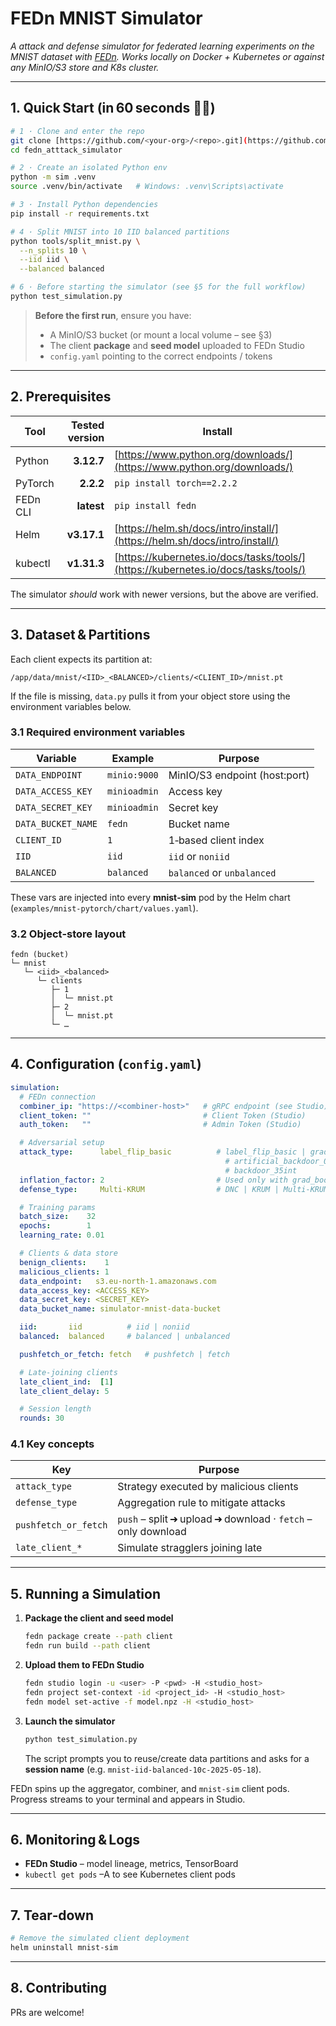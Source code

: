# FEDn MNIST Simulator

*A attack and defense simulator for federated learning experiments on the MNIST dataset with [FEDn](https://github.com/scaleoutsystems/fedn). Works locally on Docker + Kubernetes or against any MinIO/S3 store and K8s cluster.*

---

## 1. Quick Start (in 60 seconds 🏃‍♀️)

```bash
# 1 · Clone and enter the repo
git clone [https://github.com/<your‑org>/<repo>.git](https://github.com/Dackeval/fedn_atttack_simulator.git)
cd fedn_atttack_simulator

# 2 · Create an isolated Python env
python -m sim .venv
source .venv/bin/activate   # Windows: .venv\Scripts\activate

# 3 · Install Python dependencies
pip install -r requirements.txt

# 4 · Split MNIST into 10 IID balanced partitions
python tools/split_mnist.py \
  --n_splits 10 \
  --iid iid \
  --balanced balanced

# 6 · Before starting the simulator (see §5 for the full workflow)
python test_simulation.py
```

> **Before the first run**, ensure you have:
>
> * A MinIO/S3 bucket (or mount a local volume – see §3)
> * The client **package** and **seed model** uploaded to FEDn Studio
> * `config.yaml` pointing to the correct endpoints / tokens

---

## 2. Prerequisites

| Tool     | Tested version | Install                                                                            |
| -------- | -------------: | ---------------------------------------------------------------------------------- |
| Python   |     **3.12.7** | [https://www.python.org/downloads/](https://www.python.org/downloads/)             |
| PyTorch  |      **2.2.2** | `pip install torch==2.2.2`                                                         |
| FEDn CLI |     **latest** | `pip install fedn`                                                                 |
| Helm     |    **v3.17.1** | [https://helm.sh/docs/intro/install/](https://helm.sh/docs/intro/install/)         |
| kubectl  |    **v1.31.3** | [https://kubernetes.io/docs/tasks/tools/](https://kubernetes.io/docs/tasks/tools/) |

The simulator *should* work with newer versions, but the above are verified.

---

## 3. Dataset & Partitions

Each client expects its partition at:

```
/app/data/mnist/<IID>_<BALANCED>/clients/<CLIENT_ID>/mnist.pt
```

If the file is missing, `data.py` pulls it from your object store using the environment variables below.

### 3.1 Required environment variables

| Variable           | Example      | Purpose                        |
| ------------------ | ------------ | ------------------------------ |
| `DATA_ENDPOINT`    | `minio:9000` | MinIO/S3 endpoint (host\:port) |
| `DATA_ACCESS_KEY`  | `minioadmin` | Access key                     |
| `DATA_SECRET_KEY`  | `minioadmin` | Secret key                     |
| `DATA_BUCKET_NAME` | `fedn`       | Bucket name                    |
| `CLIENT_ID`        | `1`          | 1‑based client index           |
| `IID`              | `iid`        | `iid` or `noniid`              |
| `BALANCED`         | `balanced`   | `balanced` or `unbalanced`     |

These vars are injected into every **mnist‑sim** pod by the Helm chart (`examples/mnist‑pytorch/chart/values.yaml`).

### 3.2 Object‑store layout

```
fedn (bucket)
└─ mnist
   └─ <iid>_<balanced>
      └─ clients
         ├─ 1
         │  └─ mnist.pt
         ├─ 2
         │  └─ mnist.pt
         └─ …
```

---

## 4. Configuration (`config.yaml`)

```yaml
simulation:
  # FEDn connection
  combiner_ip: "https://<combiner-host>"   # gRPC endpoint (see Studio)
  client_token: ""                         # Client Token (Studio)
  auth_token:   ""                         # Admin Token (Studio)

  # Adversarial setup
  attack_type:      label_flip_basic          # label_flip_basic | grad_boost_basic | little_is_enough |
                                                # artificial_backdoor_05p_center | artificial_backdoor_05p |
                                                # backdoor_35int
  inflation_factor: 2                         # Used only with grad_boost_basic
  defense_type:     Multi-KRUM                # DNC | KRUM | Multi-KRUM | TrMean | FedAvg | EE_DNC | EE_Multi-KRUM

  # Training params
  batch_size:    32
  epochs:        1
  learning_rate: 0.01

  # Clients & data store
  benign_clients:    1
  malicious_clients: 1
  data_endpoint:   s3.eu-north-1.amazonaws.com
  data_access_key: <ACCESS_KEY>
  data_secret_key: <SECRET_KEY>
  data_bucket_name: simulator-mnist-data-bucket

  iid:       iid          # iid | noniid
  balanced:  balanced     # balanced | unbalanced

  pushfetch_or_fetch: fetch   # pushfetch | fetch

  # Late‑joining clients
  late_client_ind:  [1]
  late_client_delay: 5

  # Session length
  rounds: 30
```

### 4.1 Key concepts

| Key                  | Purpose                                                        |
| -------------------- | -------------------------------------------------------------- |
| `attack_type`        | Strategy executed by malicious clients                         |
| `defense_type`       | Aggregation rule to mitigate attacks                           |
| `pushfetch_or_fetch` | `push` – split ➜ upload ➜ download · `fetch` – only download |
| `late_client_*`      | Simulate stragglers joining late                               |

---

## 5. Running a Simulation

1. **Package the client and seed model**

   ```bash
   fedn package create --path client
   fedn run build --path client
   ```

2. **Upload them to FEDn Studio**

   ```bash
   fedn studio login -u <user> -P <pwd> -H <studio_host>
   fedn project set-context -id <project_id> -H <studio_host>
   fedn model set-active -f model.npz -H <studio_host>
   ```

3. **Launch the simulator**

   ```bash
   python test_simulation.py
   ```

   The script prompts you to reuse/create data partitions and asks for a **session name** (e.g. `mnist-iid-balanced-10c-2025-05-18`).

FEDn spins up the aggregator, combiner, and `mnist‑sim` client pods. Progress streams to your terminal and appears in Studio.

---

## 6. Monitoring & Logs

* **FEDn Studio** – model lineage, metrics, TensorBoard
* `kubectl get pods` –A to see Kubernetes client pods
---

## 7. Tear‑down

```bash
# Remove the simulated client deployment
helm uninstall mnist-sim

```

---

## 8. Contributing

PRs are welcome! 
